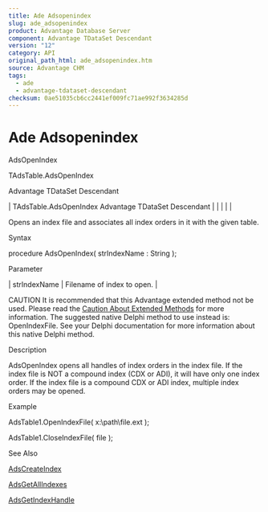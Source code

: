 ```yaml
---
title: Ade Adsopenindex
slug: ade_adsopenindex
product: Advantage Database Server
component: Advantage TDataSet Descendant
version: "12"
category: API
original_path_html: ade_adsopenindex.htm
source: Advantage CHM
tags:
  - ade
  - advantage-tdataset-descendant
checksum: 0ae51035cb6cc2441ef009fc71ae992f3634285d
---
```


# Ade Adsopenindex

AdsOpenIndex

TAdsTable.AdsOpenIndex

Advantage TDataSet Descendant

| TAdsTable.AdsOpenIndex  Advantage TDataSet Descendant |  |  |  |  |

Opens an index file and associates all index orders in it with the given table.

Syntax

procedure AdsOpenIndex( strIndexName : String );

Parameter

| strIndexName | Filename of index to open. |

CAUTION It is recommended that this Advantage extended method not be used. Please read the [Caution About Extended Methods](ade_caution_about_extended_methods.md) for more information. The suggested native Delphi method to use instead is: OpenIndexFile. See your Delphi documentation for more information about this native Delphi method.

Description

AdsOpenIndex opens all handles of index orders in the index file. If the index file is NOT a compound index (CDX or ADI), it will have only one index order. If the index file is a compound CDX or ADI index, multiple index orders may be opened.

Example

AdsTable1.OpenIndexFile( x:\path\file.ext );

AdsTable1.CloseIndexFile( file );

See Also

[AdsCreateIndex](ade_adscreateindex.md)

[AdsGetAllIndexes](ade_adsgetallindexes.md)

[AdsGetIndexHandle](ade_adsgetindexhandle.md)
